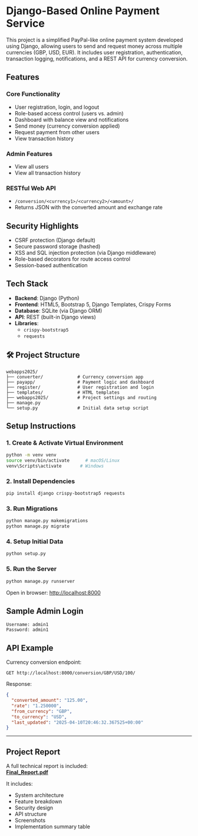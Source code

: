 # Django-Based Online Payment Service

This project is a simplified PayPal-like online payment system developed using Django, allowing users to send and request money across multiple currencies (GBP, USD, EUR). It includes user registration, authentication, transaction logging, notifications, and a REST API for currency conversion.

## Features

### Core Functionality
- User registration, login, and logout
- Role-based access control (users vs. admin)
- Dashboard with balance view and notifications
- Send money (currency conversion applied)
- Request payment from other users
- View transaction history

### Admin Features
- View all users
- View all transaction history

### RESTful Web API
- `/conversion/<currency1>/<currency2>/<amount>/`
- Returns JSON with the converted amount and exchange rate

## Security Highlights

- CSRF protection (Django default)
- Secure password storage (hashed)
- XSS and SQL injection protection (via Django middleware)
- Role-based decorators for route access control
- Session-based authentication

## Tech Stack

- **Backend**: Django (Python)
- **Frontend**: HTML5, Bootstrap 5, Django Templates, Crispy Forms
- **Database**: SQLite (via Django ORM)
- **API**: REST (built-in Django views)
- **Libraries**:
  - `crispy-bootstrap5`
  - `requests`

## 🛠 Project Structure

```
webapps2025/
├── converter/             # Currency conversion app
├── payapp/                # Payment logic and dashboard
├── register/              # User registration and login
├── templates/             # HTML templates
├── webapps2025/           # Project settings and routing
├── manage.py
└── setup.py               # Initial data setup script
```


## Setup Instructions

### 1. Create & Activate Virtual Environment
```bash
python -m venv venv
source venv/bin/activate      # macOS/Linux
venv\Scripts\activate       # Windows
```

### 2. Install Dependencies
```bash
pip install django crispy-bootstrap5 requests
```

### 3. Run Migrations
```bash
python manage.py makemigrations
python manage.py migrate
```

### 4. Setup Initial Data
```bash
python setup.py
```

### 5. Run the Server
```bash
python manage.py runserver
```

Open in browser: [http://localhost:8000](http://localhost:8000)


## Sample Admin Login
```
Username: admin1
Password: admin1
```

## API Example

Currency conversion endpoint:
```
GET http://localhost:8000/conversion/GBP/USD/100/
```

Response:
```json
{
  "converted_amount": "125.00",
  "rate": "1.250000",
  "from_currency": "GBP",
  "to_currency": "USD",
  "last_updated": "2025-04-10T20:46:32.367525+00:00"
}
```

---

## Project Report

A full technical report is included:  
**[Final_Report.pdf](./Final_Report.pdf)**

It includes:
- System architecture
- Feature breakdown
- Security design
- API structure
- Screenshots
- Implementation summary table

